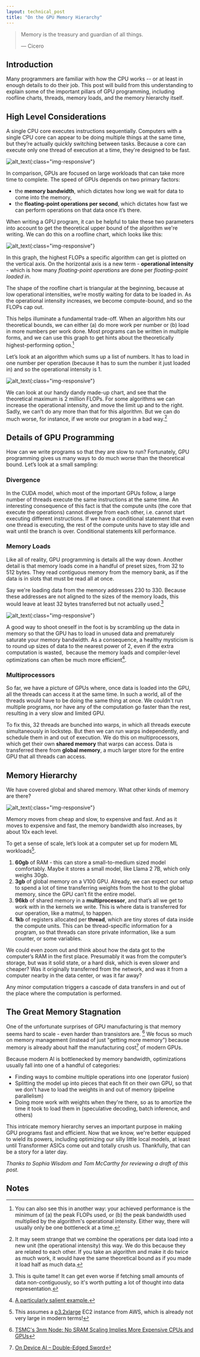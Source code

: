 ```yaml
---
layout: technical_post
title: "On the GPU Memory Hierarchy"
---
```


> Memory is the treasury and guardian of all things.
>
> &mdash; Cicero

## Introduction

Many programmers are familiar with how the CPU works -- or at least in enough details to do their job. This post will build from this understanding to explain some of the important pillars of GPU programming, including roofline charts, threads, memory loads, and the memory hierarchy itself.

## High Level Considerations

A single CPU core executes instructions sequentially. Computers with a single CPU core can appear to be doing multiple things at the same time, but they’re actually quickly switching between tasks. Because a core can execute only one thread of execution at a time, they're designed to be fast.

![alt_text](/assets/gpu/gpuvscpu.png "image_tooltip"){:class="img-responsive"}

In comparison, GPUs are focused on large workloads that can take more time to complete. The speed of GPUs depends on two primary factors:

- the **memory bandwidth**, which dictates how long we wait for data to come into the memory,
- the **floating-point operations per second**, which dictates how fast we can perform operations on that data once it’s there.

When writing a GPU program, it can be helpful to take these two parameters into account to get the theoretical upper bound of the algorithm we're writing. We can do this on a roofline chart, which looks like this:

![alt_text](/assets/gpu/roofline.png "image_tooltip"){:class="img-responsive"}

In this graph, the highest FLOPs a specific algorithm can get is plotted on the vertical axis. On the horizontal axis is a new term - **operational intensity** - which is how many _floating-point operations_ are done per _floating-point loaded in_.

The shape of the roofline chart is triangular at the beginning, because at low operational intensities, we’re mostly waiting for data to be loaded in. As the operational intensity increases, we become compute-bound, and so the FLOPs cap out.

This helps illuminate a fundamental trade-off. When an algorithm hits our theoretical bounds, we can either (a) do more work per number or (b) load in more numbers per work done. Most programs can be written in multiple forms, and we can use this graph to get hints about the theoretically highest-performing option.[^1]

Let’s look at an algorithm which sums up a list of numbers. It has to load in one number per operation (because it has to sum the number it just loaded in) and so the operational intensity is 1.

![alt_text](/assets/gpu/roofline2.png "image_tooltip"){:class="img-responsive"}

We can look at our handy dandy made-up chart, and see that the theoretical maximum is 2 million FLOPs. For some algorithms we can increase the operational intensity, and move the limit up and to the right. Sadly, we can’t do any more than that for this algorithm. But we can do much worse, for instance, if we wrote our program in a bad way.[^2]

## Details of GPU Programming

How can we write programs so that they are slow to run? Fortunately, GPU programming gives us many ways to do much worse than the theoretical bound. Let’s look at a small sampling:

### Divergence

In the CUDA model, which most of the important GPUs follow, a large number of threads execute the same instructions at the same time. An interesting consequence of this fact is that the compute units (the core that execute the operations) cannot diverge from each other, i.e. cannot start executing different instructions. If we have a conditional statement that even one thread is executing, the rest of the compute units have to stay idle and wait until the branch is over. Conditional statements kill performance.

### Memory Loads

Like all of reality, GPU programming is details all the way down. Another detail is that memory loads come in a handful of preset sizes, from 32 to 512 bytes. They read contiguous memory from the memory bank, as if the data is in slots that must be read all at once.

Say we're loading data from the memory addresses 230 to 330. Because these addresses are not aligned to the sizes of the memory loads, this would leave at least 32 bytes transferred but not actually used.[^3]

![alt_text](/assets/gpu/loads.png "image_tooltip"){:class="img-responsive"}

A good way to shoot oneself in the foot is by scrambling up the data in memory so that the GPU has to load in unused data and prematurely saturate your memory bandwidth. As a consequence, a healthy mysticism is to round up sizes of data to the nearest power of 2, even if the extra computation is wasted,  because the memory loads and compiler-level optimizations can often be much more efficient[^4].

### Multiprocessors

So far, we have a picture of GPUs where, once data is loaded into the GPU, all the threads can access it at the same time. In such a world, all of the threads would have to be doing the same thing at once. We couldn't run multiple programs, nor have any of the computation go faster than the rest, resulting in a very slow and limited GPU.

To fix this, 32 threads are bunched into warps, in which all threads execute simultaneously in lockstep. But then we can run warps independently, and schedule them in and out of execution. We do this on multiprocessors, which get their own **shared memory** that warps can access. Data is transferred there from **global memory**, a much larger store for the entire GPU that all threads can access.

## Memory Hierarchy

We have covered global and shared memory. What other kinds of memory are there?

![alt_text](/assets/gpu/hierarchy.png "image_tooltip"){:class="img-responsive"}

Memory moves from cheap and slow, to expensive and fast. And as it moves to expensive and fast, the memory bandwidth also increases, by about 10x each level.

To get a sense of scale, let’s look at a computer set up for modern ML workloads[^5].

1. **60gb** of RAM - this can store a small-to-medium sized model comfortably. Maybe it stores a small model, like Llama 2 7B, which only weighs 30gb.
2. **3gb** of global memory on a V100 GPU. Already, we can expect our setup to spend a lot of time transferring weights from the host to the global memory, since the GPU can’t fit the entire model.
3. **96kb** of shared memory in a **multiprocessor**, and that’s all we get to work with in the kernels we write. This is where data is transferred for our operation, like a matmul, to happen.
4. **1kb** of registers allocated per **thread**, which are tiny stores of data inside the compute units. This can be thread-specific information for a program, so that threads can store private information, like a sum counter, or some variables.

We could even zoom out and think about how the data got to the computer’s RAM in the first place. Presumably it was from the computer’s storage, but was it solid state, or a hard disk, which is even slower and cheaper? Was it originally transferred from the network, and was it from a computer nearby in the data center, or was it far away?

Any minor computation triggers a cascade of data transfers in and out of the place where the computation is performed.

## The Great Memory Stagnation

One of the unfortunate surprises of GPU manufacturing is that memory seems hard to scale - even harder than transistors are. [^6] We focus so much on memory management (instead of just "getting more memory") because memory is already about half the manufacturing cost[^7] of modern GPUs. 

Because modern AI is bottlenecked by memory bandwidth, optimizations usually fall into one of a handful of categories:

- Finding ways to combine multiple operations into one (operator fusion)
- Splitting the model up into pieces that each fit on their own GPU, so that we don't have to load the weights in and out of memory (pipeline parallelism)
- Doing more work with weights when they're there, so as to amortize the time it took to load them in (speculative decoding, batch inference, and others)

This intricate memory hierarchy serves an important purpose in making GPU programs fast and efficient. Now that we know, we're better equipped to wield its powers, including optimizing our silly little local models, at least until Transformer ASICs come out and totally crush us. Thankfully, that can be a story for a later day.

_Thanks to Sophia Wisdom and Tom McCarthy for reviewing a draft of this post._

## Notes

[^1]: You can also see this in another way: your achieved performance is the minimum of (a) the peak FLOPs used, or (b) the peak bandwidth used multiplied by the algorithm's operational intensity. Either way, there will usually only be one bottleneck at a time.
[^2]: It may seem strange that we combine the operations per data load into a new unit (the operational intensity) this way. We do this because they are related to each other. If you take an algorithm and make it do twice as much work, it would have the same theoretical bound as if you made it load half as much data.
[^3]: This is quite tame! It can get even worse if fetching small amounts of data non-contiguously, so it's worth putting a lot of thought into data representation.
[^4]: [A particularly salient example.](https://twitter.com/karpathy/status/1621578354024677377)
[^5]: This assumes a [p3.2xlarge](https://instances.vantage.sh/aws/ec2/p3.2xlarge) EC2 instance from AWS, which is already not very large in modern terms!
[^6]: [TSMC's 3nm Node: No SRAM Scaling Implies More Expensive CPUs and GPUs](https://www.tomshardware.com/news/no-sram-scaling-implies-on-more-expensive-cpus-and-gpus#xenforo-comments-3788987)
[^7]: [On Device AI – Double-Edged Sword](https://www.semianalysis.com/p/on-device-ai-double-edged-sword?r=5i3bf&selection=6c286018-5a79-42eb-9bfa-c518f6ba2efd&utm_campaign=post-share-selection&utm_medium=web#:~:text=Our%20data%20shows%20that%20HBM%20memory%20is%20nearly%20half%20the%20manufacturing%20costs%20of%20a%20server-class%20AI%20chip%20like%20the%20H100%20or%20TPUv5)
